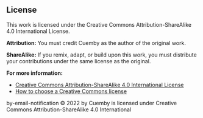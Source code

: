 ## License

This work is licensed under the Creative Commons Attribution-ShareAlike 4.0 International License.

**Attribution:** You must credit Cuemby as the author of the original work.

**ShareAlike:** If you remix, adapt, or build upon this work, you must distribute your contributions under the same license as the original.

**For more information:**

- [Creative Commons Attribution-ShareAlike 4.0 International License](https://creativecommons.org/licenses/by-sa/4.0/)
- [How to choose a Creative Commons license](https://creativecommons.org/choose/license/)

by-email-notification © 2022 by Cuemby is licensed under Creative Commons Attribution-ShareAlike 4.0 International
